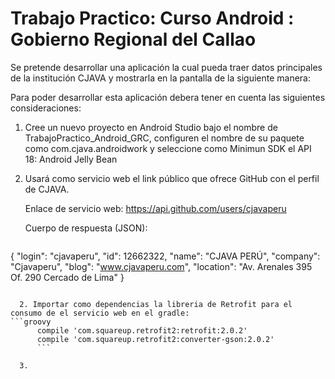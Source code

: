 # Trabajo Practico: Curso Android : Gobierno Regional del Callao

Se pretende desarrollar una aplicación la cual pueda traer datos principales de la institución CJAVA y mostrarla en la pantalla de la siguiente manera:

Para poder desarrollar esta aplicación debera tener en cuenta las siguientes consideraciones:

1. Cree un nuevo proyecto en Android Studio bajo el nombre de TrabajoPractico_Android_GRC, configuren el nombre de su paquete como com.cjava.androidwork y  seleccione como Minimun SDK el API 18: Android Jelly Bean

1. Usará como servicio web el link público que ofrece GitHub con el perfil de CJAVA.

      Enlace de servicio web: https://api.github.com/users/cjavaperu
      
      Cuerpo de respuesta (JSON):
      
      ```json
{
  "login": "cjavaperu",
  "id": 12662322,
  "name": "CJAVA PERÚ",
  "company": "Cjavaperu",
  "blog": "www.cjavaperu.com",
  "location": "Av. Arenales 395 Of. 290 Cercado de Lima"
}
```
  
  2. Importar como dependencias la libreria de Retrofit para el consumo de el servicio web en el gradle:
```groovy
      compile 'com.squareup.retrofit2:retrofit:2.0.2'
      compile 'com.squareup.retrofit2:converter-gson:2.0.2'
      ```

  3. 
     


